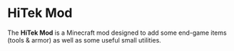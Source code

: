 # HiTek Mod

The **HiTek Mod** is a Minecraft mod designed to add some end-game items (tools & armor) as well as some useful small utilities.
